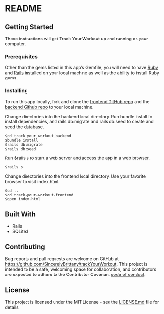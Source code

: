 # README
## Getting Started

These instructions will get Track Your Workout up and running on your computer.

### Prerequisites

Other than the gems listed in this app's Gemfile, you will need to have [Ruby](https://www.ruby-lang.org/en/downloads/) and [Rails](https://guides.rubyonrails.org/v5.0/getting_started.html) installed on your local machine as well as the ability to install Ruby gems.

### Installing

To run this app locally, fork and clone the [frontend GitHub repo](https://github.com/SincerelyBrittany/trackYourWorkout) and the [backend Github repo](https://github.com/SincerelyBrittany/track_your_workout_backend) to your local machine. 

Change directories into the backend local directory. Run bundle install to install dependencies, and rails db:migrate and rails db:seed to create and seed the database. 

```
$cd track_your_workout_backend
$bundle install
$rails db:migrate
$rails db:seed
```

Run $rails s to start a web server and access the app in a web browser. 
```
$rails s
```

Change directories into the frontend local directory. Use your favorite browser to visit index.html.

```
$cd ..
$cd track-your-workout-frontend
$open index.html
```

## Built With

* Rails
* SQLite3 

## Contributing

Bug reports and pull requests are welcome on GitHub at https://github.com/SincerelyBrittany/trackYourWorkout. This project is intended to be a safe, welcoming space for collaboration, and contributors are expected to adhere to the Contributor Covenant [code of conduct](code_of_conduct.md).


## License

This project is licensed under the MIT License - see the [LICENSE.md](LICENSE) file for details